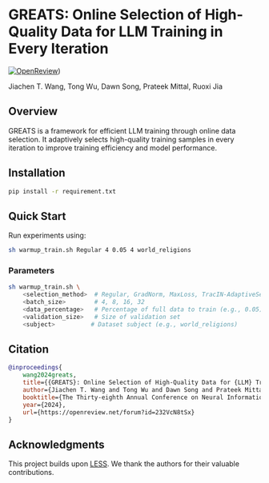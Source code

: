 # GREATS: Online Selection of High-Quality Data for LLM Training in Every Iteration

[![OpenReview](https://img.shields.io/badge/OpenReview-b31b1b.svg)](https://openreview.net/pdf?id=232VcN8tSx))

Jiachen T. Wang, Tong Wu, Dawn Song, Prateek Mittal, Ruoxi Jia

## Overview

GREATS is a framework for efficient LLM training through online data selection. It adaptively selects high-quality training samples in every iteration to improve training efficiency and model performance.

## Installation

```bash
pip install -r requirement.txt
```

## Quick Start

Run experiments using:
```bash
sh warmup_train.sh Regular 4 0.05 4 world_religions
```

### Parameters

```bash
sh warmup_train.sh \
    <selection_method>  # Regular, GradNorm, MaxLoss, TracIN-AdaptiveSelect-PerBatch(GREATS)
    <batch_size>        # 4, 8, 16, 32
    <data_percentage>   # Percentage of full data to train (e.g., 0.05)
    <validation_size>   # Size of validation set
    <subject>          # Dataset subject (e.g., world_religions)
```

## Citation

```bibtex
@inproceedings{
    wang2024greats,
    title={{GREATS}: Online Selection of High-Quality Data for {LLM} Training in Every Iteration},
    author={Jiachen T. Wang and Tong Wu and Dawn Song and Prateek Mittal and Ruoxi Jia},
    booktitle={The Thirty-eighth Annual Conference on Neural Information Processing Systems},
    year={2024},
    url={https://openreview.net/forum?id=232VcN8tSx}
}
```

## Acknowledgments

This project builds upon [LESS](https://github.com/princeton-nlp/LESS). We thank the authors for their valuable contributions.